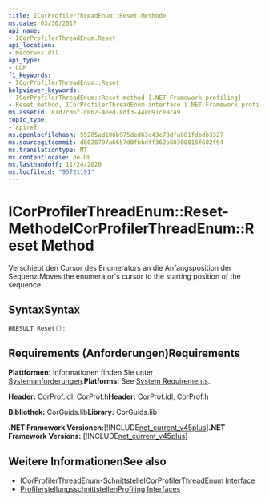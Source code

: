```yaml
---
title: ICorProfilerThreadEnum::Reset-Methode
ms.date: 03/30/2017
api_name:
- ICorProfilerThreadEnum.Reset
api_location:
- mscorwks.dll
api_type:
- COM
f1_keywords:
- ICorProfilerThreadEnum::Reset
helpviewer_keywords:
- ICorProfilerThreadEnum::Reset method [.NET Framework profiling]
- Reset method, ICorProfilerThreadEnum interface [.NET Framework profiling]
ms.assetid: 81d7c86f-d062-4eed-8df3-448091ce8c49
topic_type:
- apiref
ms.openlocfilehash: 59285ad106b975ded63c43c78dfa081fdbdb3327
ms.sourcegitcommit: d8020797a6657d0fbbdff362b80300815f682f94
ms.translationtype: MT
ms.contentlocale: de-DE
ms.lasthandoff: 11/24/2020
ms.locfileid: "95721191"
---
```

# <a name="icorprofilerthreadenumreset-method"></a><span data-ttu-id="18da6-102">ICorProfilerThreadEnum::Reset-Methode</span><span class="sxs-lookup"><span data-stu-id="18da6-102">ICorProfilerThreadEnum::Reset Method</span></span>

<span data-ttu-id="18da6-103">Verschiebt den Cursor des Enumerators an die Anfangsposition der Sequenz.</span><span class="sxs-lookup"><span data-stu-id="18da6-103">Moves the enumerator's cursor to the starting position of the sequence.</span></span>  
  
## <a name="syntax"></a><span data-ttu-id="18da6-104">Syntax</span><span class="sxs-lookup"><span data-stu-id="18da6-104">Syntax</span></span>  
  
```cpp  
HRESULT Reset();  
```  
  
## <a name="requirements"></a><span data-ttu-id="18da6-105">Requirements (Anforderungen)</span><span class="sxs-lookup"><span data-stu-id="18da6-105">Requirements</span></span>  

 <span data-ttu-id="18da6-106">**Plattformen:** Informationen finden Sie unter [Systemanforderungen](../../get-started/system-requirements.md).</span><span class="sxs-lookup"><span data-stu-id="18da6-106">**Platforms:** See [System Requirements](../../get-started/system-requirements.md).</span></span>  
  
 <span data-ttu-id="18da6-107">**Header:** CorProf.idl, CorProf.h</span><span class="sxs-lookup"><span data-stu-id="18da6-107">**Header:** CorProf.idl, CorProf.h</span></span>  
  
 <span data-ttu-id="18da6-108">**Bibliothek:** CorGuids.lib</span><span class="sxs-lookup"><span data-stu-id="18da6-108">**Library:** CorGuids.lib</span></span>  
  
 <span data-ttu-id="18da6-109">**.NET Framework Versionen:**[!INCLUDE[net_current_v45plus](../../../../includes/net-current-v45plus-md.md)]</span><span class="sxs-lookup"><span data-stu-id="18da6-109">**.NET Framework Versions:** [!INCLUDE[net_current_v45plus](../../../../includes/net-current-v45plus-md.md)]</span></span>  
  
## <a name="see-also"></a><span data-ttu-id="18da6-110">Weitere Informationen</span><span class="sxs-lookup"><span data-stu-id="18da6-110">See also</span></span>

- [<span data-ttu-id="18da6-111">ICorProfilerThreadEnum-Schnittstelle</span><span class="sxs-lookup"><span data-stu-id="18da6-111">ICorProfilerThreadEnum Interface</span></span>](icorprofilerthreadenum-interface.md)
- [<span data-ttu-id="18da6-112">Profilerstellungsschnittstellen</span><span class="sxs-lookup"><span data-stu-id="18da6-112">Profiling Interfaces</span></span>](profiling-interfaces.md)

